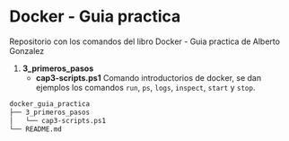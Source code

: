 # Docker - Guia practica
Repositorio con los comandos del libro Docker - Guia practica de Alberto Gonzalez

1. __3_primeros_pasos__
    * __cap3-scripts.ps1__ Comando introductorios de docker, se dan ejemplos los comandos `run`, `ps`, `logs`, `inspect`, `start` y `stop`.

```bash
docker_guia_practica
├── 3_primeros_pasos
│   └── cap3-scripts.ps1
└── README.md
```